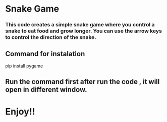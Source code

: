 # Snake Game
### This code creates a simple snake game where you control a snake to eat food and grow longer. You can use the arrow keys to control the direction of the snake.

## Command for instalation
pip install pygame

## Run the command first after run the code , it will open in different window.

# Enjoy!!

